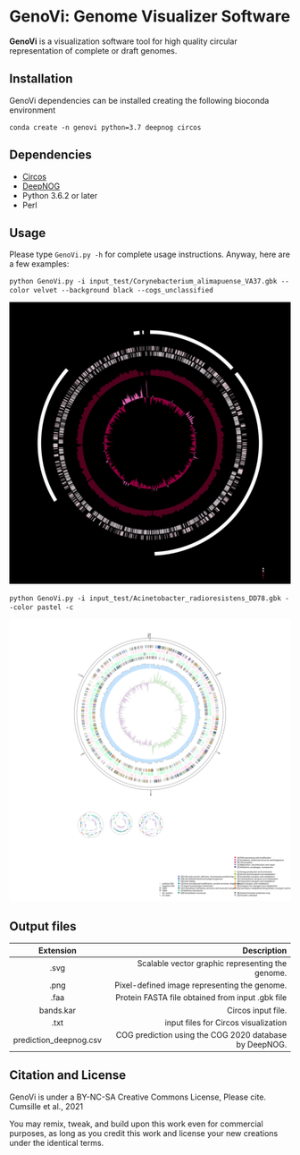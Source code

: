 # GenoVi: Genome Visualizer Software

**GenoVi** is a visualization software tool for high quality circular representation of complete or draft genomes.
  
## Installation

GenoVi dependencies can be installed creating the following bioconda environment

```
conda create -n genovi python=3.7 deepnog circos 
```


 
## Dependencies
* [Circos](http://www.circos.ca/software/ "Circos")
* [DeepNOG](https://github.com/univieCUBE/deepnog "DeepNOG")
* Python 3.6.2 or later
* Perl

## Usage

Please type `GenoVi.py -h` for complete usage instructions. Anyway, here are a few examples:

```
python GenoVi.py -i input_test/Corynebacterium_alimapuense_VA37.gbk --color velvet --background black --cogs_unclassified
```
![Corynebacterium alimapuense VA37](output_test/Corynebacterium_alimapuense_VA37-no_cogs.svg "Corynebacterium_alimapuense_VA37")
```
python GenoVi.py -i input_test/Acinetobacter_radioresistens_DD78.gbk --color pastel -c
```
![Acinetobacter radioresistens DD78](output_test/Acinetobacter_radioresistens_DD78.svg "Acinetobacter_radioresistens_DD78")


## Output files 
| Extension| Description|
| :-------------: |-------------:|
| .svg     |Scalable vector graphic representing the genome.|
| .png     |Pixel-defined image representing the genome.|
| .faa     |Protein FASTA file obtained from input .gbk file|
| bands.kar      | Circos input file.|
| .txt | input files for Circos visualization|
| prediction_deepnog.csv | COG prediction using the COG 2020 database by DeepNOG.|


## Citation and License

GenoVi is under a BY-NC-SA Creative Commons License, Please cite.
Cumsille et al., 2021 

You may remix, tweak, and build upon this work even for commercial purposes, as long as you credit this work and license your new creations under the identical terms. 
